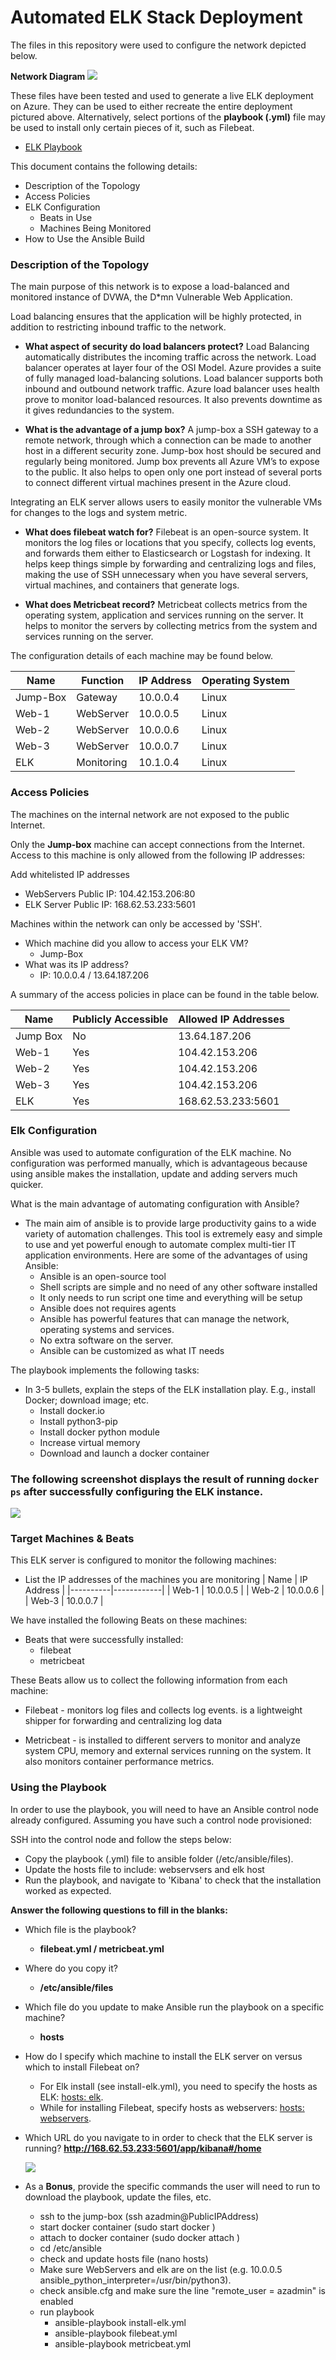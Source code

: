 # Automated ELK Stack Deployment

The files in this repository were used to configure the network depicted below.

**Network Diagram**
![](Images/network_diagram.png)

These files have been tested and used to generate a live ELK deployment on Azure. They can be used to either recreate the entire deployment pictured above. Alternatively, select portions of the **playbook (.yml)** file may be used to install only certain pieces of it, such as Filebeat.

  - [ELK Playbook](/Ansible/install-elk.yml)
    
This document contains the following details:
- Description of the Topology
- Access Policies
- ELK Configuration
  - Beats in Use
  - Machines Being Monitored
- How to Use the Ansible Build

### Description of the Topology

The main purpose of this network is to expose a load-balanced and monitored instance of DVWA, the D*mn Vulnerable Web Application.

Load balancing ensures that the application will be highly protected, in addition to restricting inbound traffic to the network.

- **What aspect of security do load balancers protect?** 
	Load Balancing automatically distributes the incoming traffic across the network. Load balancer operates at layer four of the OSI Model. Azure provides a suite of fully managed load-balancing solutions. Load balancer supports both inbound and outbound network traffic. Azure load balancer uses health prove to monitor load-balanced resources. It also prevents downtime as it gives redundancies to the system.

- **What is the advantage of a jump box?** 
	A jump-box a SSH gateway to a remote network, through which a connection can be made to another host in a different security zone. Jump-box host should be secured and regularly being monitored. Jump box prevents all Azure VM’s to expose to the public. It also helps to open only one port instead of several ports to connect different virtual machines present in the Azure cloud.

Integrating an ELK server allows users to easily monitor the vulnerable VMs for changes to the logs and system metric.

- **What does filebeat watch for?**
	Filebeat is an open-source system. It monitors the log files or locations that you specify, collects log events, and forwards them either to Elasticsearch or Logstash for indexing. It helps keep things simple by forwarding and centralizing logs and files, making the use of SSH unnecessary when you have several servers, virtual machines, and containers that generate logs.

- **What does Metricbeat record?**
	Metricbeat collects metrics from the operating system, application and services running on the server. It helps to monitor the servers by collecting metrics from the system and services running on the server. 

The configuration details of each machine may be found below.

| Name     | Function   | IP Address | Operating System |
|----------|------------|------------|------------------|
| Jump-Box | Gateway    | 10.0.0.4   | Linux            |
| Web-1    | WebServer  | 10.0.0.5   | Linux            |
| Web-2    | WebServer  | 10.0.0.6   | Linux            |
| Web-3    | WebServer  | 10.0.0.7   | Linux            |
| ELK      | Monitoring | 10.1.0.4   | Linux            |


### Access Policies

The machines on the internal network are not exposed to the public Internet. 

Only the **Jump-box** machine can accept connections from the Internet. Access to this machine is only allowed from the following IP addresses:

Add whitelisted IP addresses

- WebServers Public IP: 104.42.153.206:80
- ELK Server Public IP: 168.62.53.233:5601

Machines within the network can only be accessed by 'SSH'.
- Which machine did you allow to access your ELK VM?
	- Jump-Box
- What was its IP address?
	- IP: 10.0.0.4 / 13.64.187.206

A summary of the access policies in place can be found in the table below.

| Name     | Publicly Accessible | Allowed IP Addresses      |
|----------|---------------------|---------------------------|
| Jump Box | No                  | 13.64.187.206             |
| Web-1    | Yes                 | 104.42.153.206            |
| Web-2    | Yes                 | 104.42.153.206            |
| Web-3    | Yes                 | 104.42.153.206            |
| ELK      | Yes                 | 168.62.53.233:5601        |

### Elk Configuration

Ansible was used to automate configuration of the ELK machine. No configuration was performed manually, which is advantageous because using ansible makes the installation, update and adding servers much quicker. 

What is the main advantage of automating configuration with Ansible?
	
- The main aim of ansible is to provide large productivity gains to a wide variety of automation challenges. This tool is extremely easy and simple to use and yet powerful enough to automate complex multi-tier IT application environments. Here are some of the advantages of using Ansible:
	- Ansible is an open-source tool
	- Shell scripts are simple and no need of any other software installed
	- It only needs to run script one time and everything will be setup
	- Ansible does not requires agents 
	- Ansible has powerful features that can manage the network, operating systems and services. 
	- No extra software on the server. 
	- Ansible can be customized as what IT needs

The playbook implements the following tasks:
- In 3-5 bullets, explain the steps of the ELK installation play. E.g., install Docker; download image; etc.
	- Install docker.io
	- Install python3-pip
	- Install docker python module
	- Increase virtual memory
	- Download and launch a docker container

### The following screenshot displays the result of running `docker ps` after successfully configuring the ELK instance.

![](Images/docker-ps.PNG)

### Target Machines & Beats

This ELK server is configured to monitor the following machines:
- List the IP addresses of the machines you are monitoring
	| Name     | IP Address |
	|----------|------------|
	| Web-1    | 10.0.0.5   |
	| Web-2    | 10.0.0.6   |
	| Web-3    | 10.0.0.7   |

We have installed the following Beats on these machines:
- Beats that were successfully installed:
	- filebeat
	- metricbeat

These Beats allow us to collect the following information from each machine:
	
- Filebeat - monitors log files and collects log events. is a lightweight shipper for forwarding and centralizing log data

- Metricbeat - is installed to different servers to monitor and analyze system CPU, memory and external services running on the system. It also monitors container performance metrics. 

### Using the Playbook

In order to use the playbook, you will need to have an Ansible control node already configured. Assuming you have such a control node provisioned: 

SSH into the control node and follow the steps below:
- Copy the playbook (.yml) file to ansible folder (/etc/ansible/files).
- Update the hosts file to include: webservsers and elk host
- Run the playbook, and navigate to 'Kibana' to check that the installation worked as expected.

**Answer the following questions to fill in the blanks:**
- Which file is the playbook? 
	- **filebeat.yml / metricbeat.yml**
	
- Where do you copy it?
	- **/etc/ansible/files**
	
- Which file do you update to make Ansible run the playbook on a specific machine? 
	- **hosts**
	
- How do I specify which machine to install the ELK server on versus which to install Filebeat on?

	- For Elk install (see install-elk.yml), you need to specify the hosts as ELK: [hosts: elk](/Ansible/install-elk.yml). 
	- While for installing Filebeat, specify hosts as webservers: [hosts: webservers](/Ansible/filebeat-playbook.yml). 
	
- Which URL do you navigate to in order to check that the ELK server is running?
	**http://168.62.53.233:5601/app/kibana#/home**
	
	![](Images/MyKibanaPage.PNG)
	
- As a **Bonus**, provide the specific commands the user will need to run to download the playbook, update the files, etc.

	- ssh to the jump-box (ssh azadmin@PublicIPAddress)
	- start docker container (sudo start docker <container-name>)
	- attach to docker container (sudo docker attach <container-name>)
	- cd /etc/ansible
	- check and update hosts file (nano hosts)
	- Make sure WebServers and elk are on the list (e.g. 10.0.0.5 ansible_python_interpreter=/usr/bin/python3).
	- check ansible.cfg and make sure the line "remote_user = azadmin" is enabled
	- run playbook
		- ansible-playbook install-elk.yml
		- ansible-playbook filebeat.yml
		- ansible-playbook metricbeat.yml